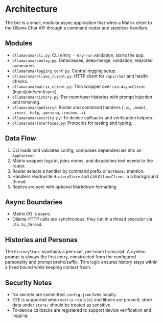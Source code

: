 # Architecture

The bot is a small, modular async application that wires a Matrix client to the Ollama Chat API through a command router and stateless handlers.

## Modules

- `ollamarama/cli.py`: CLI entry, `--dry-run` validation, starts the app.
- `ollamarama/config.py`: Dataclasses, deep‑merge, validation, redacted summaries.
- `ollamarama/logging_conf.py`: Central logging setup.
- `ollamarama/ollama_client.py`: HTTP client for `/api/chat` and health checks.
- `ollamarama/matrix_client.py`: Thin wrapper over `nio.AsyncClient` (login/join/send/sync).
- `ollamarama/history.py`: Per‑room/user histories with prompt injection and trimming.
- `ollamarama/handlers/`: Router and command handlers (`.ai`, `.model`, `.reset`, `.help`, `.persona`, `.custom`, `.x`).
- `ollamarama/security.py`: To‑device callbacks and verification helpers.
- `ollamarama/interfaces.py`: Protocols for testing and typing.

## Data Flow

1. CLI loads and validates config; composes dependencies into an `AppContext`.
2. Matrix wrapper logs in, joins rooms, and dispatches text events to the router.
3. Router selects a handler by command prefix or `BotName:` mention.
4. Handlers read/write `HistoryStore` and call `OllamaClient` in a background thread.
5. Replies are sent with optional Markdown formatting.

## Async Boundaries

- Matrix I/O is async.
- Ollama HTTP calls are synchronous; they run in a thread executor via `ctx.to_thread`.

## Histories and Personas

The `HistoryStore` maintains a per‑user, per‑room transcript. A system prompt is always the first entry, constructed from the configured personality and prompt prefix/suffix. Trim logic ensures history stays within a fixed bound while keeping context fresh.

## Security Notes

- No secrets are committed. `config.json` lives locally.
- E2E is supported when `matrix-nio[e2e]` and libolm are present; store data under `store/` should be treated as sensitive.
- To‑device callbacks are registered to support device verification and logging.
